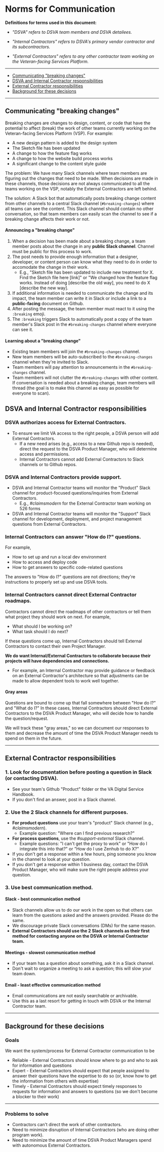 # Norms for Communication

**Definitions for terms used in this document:**

* *"DSVA" refers to DSVA team members and DSVA detailees.*

* *"Internal Contractors" refers to DSVA's primary vendor contractor and its subcontractors.*

* *"External Contractors" refers to any other contractor team working on the Veteran-facing Services Platform.*

<hr>

* [Communicating "breaking changes"](#communicating-breaking-changes)
* [DSVA and Internal Contractor responsibilities](#dsva-and-internal-contractor-responsibilities)
* [External Contractor responsibilities](#external-contractor-responsibilities)
* [Background for these decisions](#background-for-these-decisions)

<hr>

## Communicating "breaking changes"

Breaking changes are changes to design, content, or code that have the potential to affect (break) the work of other teams currently working on the Veteran-facing Services Platform (VSP). For example:
* A new design pattern is added to the design system
* The Sketch file has been updated
* A change to how the feature flag works
* A change to how the website build process works
* A significant change to the content style guide

The problem: We have many Slack channels where team members are figuring out the changes that need to be made. When decisions are made in these channels, those decisions are not always communicated to all the teams working on the VSP, notably the External Contractors are left behind.

The solution: A Slack bot that automatically posts breaking change content from other channels to a central Slack channel (```#breaking-changes```) where all teams can see the content. This Slack channel should contain no other conversation, so that team members can easily scan the channel to see if a breaking change affects their work or not.

#### Announcing a "breaking change"
1. When a decision has been made about a breaking change, a team member posts about the change in any **public Slack channel**. Channel must be public for this process to work.
1. The post needs to provide enough information that a designer, developer, or content person can know what they need to do in order to accomodate the change in their work.
    * E.g., "Sketch file has been updated to include new treatment for X. Find the Sketch file here [link]" or "We changed how the feature flag works. Instead of doing [describe the old way], you need to do X [describe the new way].
1. If additional information is needed to communicate the change and its impact, the team member can write it in Slack or include a link to a **public-facing** document on Github.
1. After posting the message, the team member must react to it using the ```:breaking``` emoji.
1. The ```:breaking``` triggers Slack to automatically post a copy of the team member's Slack post in the ```#breaking-changes``` channel where everyone can see it.
 
#### Learning about a "breaking change"

* Existing team members will join the ```#breaking-changes``` channel.
* New team members will be auto-subscribed to the ```#breaking-changes``` channel when they're invited to Slack. 
* Team members will pay attention to announcements in the ```#breaking-changes``` channel.
* Team members will not clutter the ```#breaking-changes``` with other content. If conversation is needed about a breaking change, team members will thread (the goal is to make this channel as easy as possible for everyone to scan).


## DSVA and Internal Contractor responsibilities

### DSVA authorizes access for External Contractors.

* To ensure we limit VA access to the right people, a DSVA person will add External Contractors.
  * If a new need arises (e.g., access to a new Github repo is needed), direct the request to the DSVA Product Manager, who will determine access and permissions.
  * Internal Contractors cannot add External Contractors to Slack channels or to Github repos.

### DSVA and Internal Contractors provide support.
* DSVA and Internal Contractor teams will monitor the "Product" Slack channel for product-focused questions/inquiries from External Contractors.
  * E.g., *#claimsmodern* for the External Contractor team working on 526 forms
* DSVA and Internal Contractor teams will monitor the "Support" Slack channel for development, deployment, and project management questions from External Contractors.


### Internal Contractors can answer "How do I?" questions.

For example,
* How to set up and run a local dev environment
* How to access and deploy code
* How to get answers to specific code-related questions

The answers to "How do I?" questions are not directions; they're instructions to properly set up and use DSVA tools.


### Internal Contractors cannot direct External Contractor roadmaps.

Contractors cannot direct the roadmaps of other contractors or tell them what project they should work on next. For example,
* What should I be working on?
* What task should I do next?

If these questions come up, Internal Contractors should tell External Contractors to contact their own Project Manager.

**We do want Internal/External Contractors to collaborate because their projects will have dependencies and connections.**
* For example, an Internal Contractor may provide guidance or feedback on an External Contractor's architecture so that adjustments can be made to allow dependent tools to work well together.


#### Gray areas

Questions are bound to come up that fall somewhere between "How do I?" and "What do I?" In these cases, Internal Contractors should direct External Contractors to the DSVA Product Manager, who will decide how to handle the question/request.

We will track these "gray areas," so we can document our responses to them and decrease the amount of time the DSVA Product Manager needs to spend on them in the future.


<hr>


## External Contractor responsibilities

### 1. Look for documentation before posting a question in Slack (or contacting DSVA).
* See your team's Github "Product" folder or the VA Digital Service Handbook.
* If you don't find an answer, post in a Slack channel.


### 2. Use the 2 Slack channels for different purposes.

* **For product questions** use your team's "product" Slack channel (e.g., *#claimsmodern*).
  * Example question: "Where can I find previous research?"
* **For process questions**, use the *#support-external* Slack channel.
  * Example questions: "I can't get the proxy to work" or "How do I integrate this into that?" or "How do I use Zenhub to do X?"
* If you don't get a response within a few hours, ping someone you know in the channel to look at your question.
* If you don't get a response within 1 business day, contact the DSVA Product Manager, who will make sure the right people address your question.


### 3. Use best communication method.

#### Slack - best communication method
* Slack channels allow us to do our work in the open so that others can learn from the questions asked and the answers provided. Please do the same.
* We discourage private Slack conversations (DMs) for the same reason.
* **External Contractors should use the 2 Slack channels as their first method for contacting anyone on the DSVA or Internal Contractor team.**


#### Meetings - slowest communication method
* If your team has a question about something, ask it in a Slack channel.
* Don't wait to organize a meeting to ask a question; this will slow your team down.


#### Email - least effective communication method
* Email communications are not easily searchable or archivable.
* Use this as a last resort for getting in touch with DSVA or the Internal Contractor team.


<hr>

## Background for these decisions

### Goals

We want the system/process for External Contractor communication to be

* Reliable - External Contractors should know where to go and who to ask for information and questions
* Expert - External Contractors should expect that people assigned to answer their questions have the expertise to do so (or, know how to get the information from others with expertise)
* Timely - External Contractors should expect timely responses to requests for information and answers to questions (so we don't become a blocker to their work)

<hr>

### Problems to solve

* Contractors can't direct the work of other contractors.
* Need to minimize disruption of Internal Contractors (who are doing other program work).
* Need to minimize the amount of time DSVA Product Managers spend with autonomous External Contractors.
